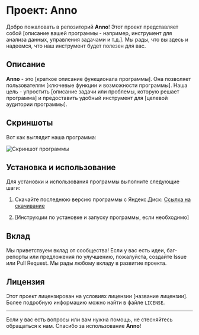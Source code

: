 # Проект: Anno

Добро пожаловать в репозиторий **Anno**! Этот проект представляет собой [описание вашей программы - например, инструмент для анализа данных, управления задачами и т.д.]. Мы рады, что вы здесь и надеемся, что наш инструмент будет полезен для вас.

## Описание

**Anno** - это [краткое описание функционала программы]. Она позволяет пользователям [ключевые функции и возможности программы]. Наша цель - упростить [описание задачи или проблемы, которую решает программа] и предоставить удобный инструмент для [целевой аудитории программы].

## Скриншоты

Вот как выглядит наша программа:

![Скриншот программы](images/screenshot.png)

## Установка и использование

Для установки и использования программы выполните следующие шаги:

1. Скачайте последнюю версию программы с Яндекс.Диск:
   [Ссылка на скачивание](https://disk.yandex.ru/d/jMvP6xAjL9KkSg)

2. [Инструкции по установке и запуску программы, если необходимо]

## Вклад

Мы приветствуем вклад от сообщества! Если у вас есть идеи, баг-репорты или предложения по улучшению, пожалуйста, создайте Issue или Pull Request. Мы рады любому вкладу в развитие проекта.

## Лицензия

Этот проект лицензирован на условиях лицензии [название лицензии]. Более подробную информацию можно найти в файле `LICENSE`.

---

Если у вас есть вопросы или вам нужна помощь, не стесняйтесь обращаться к нам. Спасибо за использование **Anno**!

